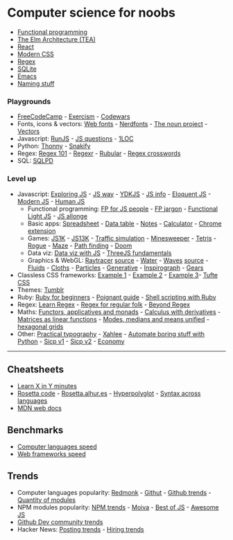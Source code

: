 # Computer science for noobs

- [Functional programming](https://www.lihaoyi.com/post/WhatsFunctionalProgrammingAllAbout.html)
- [The Elm Architecture (TEA)](https://medium.com/@l.mugnaini/the-elm-architecture-tea-animation-3efc555e8faf)
- [React](https://learnreact.design/posts/what-is-react)
- [Modern CSS](https://medium.com/actualize-network/modern-css-explained-for-dinosaurs-5226febe3525)
- [Regex](https://www.janmeppe.com/blog/regex-for-noobs/)
- [SQLite](https://tech.marksblogg.com/sqlite3-tutorial-and-guide.html)
- [Emacs](https://learnxinyminutes.com/docs/emacs/)
- [Naming stuff](https://leanpub.com/elementsofclojure/read_sample)

### Playgrounds

- [FreeCodeCamp](https://www.freecodecamp.org/) - [Exercism](https://exercism.io/) - [Codewars](https://www.codewars.com/)
- Fonts, icons & vectors: [Web fonts](https://beautifulwebtype.com) - [Nerdfonts](https://www.nerdfonts.com/) - [The noun project](https://thenounproject.com/) - [Vectors](https://www.humaaans.com/)
- Javascript: [RunJS](https://runjs.app/) - [JS questions](https://github.com/lydiahallie/javascript-questions) - [1LOC](https://1loc.dev/)
- Python: [Thonny](https://thonny.org/) - [Snakify](https://snakify.org/pt/)
- Regex: [Regex 101](https://regex101.com) - [Regexr](https://regexr.com/) - [Rubular](https://rubular.com/) - [Regex crosswords](http://regexcrossword.com)
- SQL: [SQLPD](https://sqlpd.com/)

### Level up

- Javascript: [Exploring JS](https://exploringjs.com/) - [JS way](https://github.com/thejsway/thejsway) - [YDKJS](https://github.com/getify/You-Dont-Know-JS) - [JS info](https://javascript.info/) - [Eloquent JS](https://eloquentjavascript.net/) - [Modern JS](https://mbeaudru.github.io/modern-js-cheatsheet/) - [Human JS](https://read.humanjavascript.com/)
	- Functional programming: [FP for JS people](https://medium.com/@chetcorcos/functional-programming-for-javascript-people-1915d8775504) - [FP jargon](https://github.com/hemanth/functional-programming-jargon) - [Functional Light JS](https://github.com/getify/Functional-Light-JS) - [JS allonge](https://leanpub.com/javascriptallongesix/read)
	- Basic apps: [Spreadsheet](https://jsfiddle.net/ondras/o3tzx1px) - [Data table](https://github.com/piecioshka/simple-data-table) - [Notes](https://github.com/tmm/notational) - [Calculator](https://insect.sh/) - [Chrome extension](https://github.com/abhiomkar/good-quotes)
	- Games: [JS1K](https://js1k.com) - [JS13K](https://js13kgames.com) - [Traffic simulation](https://traffic-simulation.de) - [Minesweeper](http://xem.github.io/MiniSweeper/) - [Tetris](http://binaryify.github.io/vue-tetris) - [Rogue](https://nluqo.github.io/broughlike-tutorial) - [Maze](https://observablehq.com/@mbostock/best-first-search) - [Path finding](http://qiao.github.io/PathFinding.js/visual) - [Doom](https://www.playfuljs.com/a-first-person-engine-in-265-lines/)
	- Data viz: [Data viz with JS](https://jsdatav.is/intro.html) - [ThreeJS fundamentals](https://threejsfundamentals.org/)
	- Graphics & WebGL: [Raytracer](https://www.gabrielgambetta.com/tiny-raytracer.html) [source](https://jsfiddle.net/vz5aZ/2) - [Water](http://madebyevan.com/webgl-water/) - [Waves](https://david.li/waves) [source](https://jsfiddle.net/zyAzg) - [Fluids](https://paveldogreat.github.io/WebGL-Fluid-Simulation) - [Cloths](https://aatishb.com/drape/) - [Particles](https://minimal.be/lab/fluGL/) - [Generative](http://weavesilk.com/?ika/) - [Inspirograph](https://nathanfriend.io/inspirograph/) - [Gears](https://brm.io/gears/)
- Classless CSS frameworks: [Example 1](https://dohliam.github.io/dropin-minimal-css) - [Example 2](https://andybrewer.github.io/mvp/) - [Example 3](https://watercss.kognise.dev/)- [Tufte CSS](https://edwardtufte.github.io/tufte-css)
- Themes: [Tumblr](https://www.tumblr.com/themes)
- Ruby: [Ruby for beginners](http://ruby-for-beginners.rubymonstas.org/index.html) - [Poignant guide](http://poignant.guide) - [Shell scripting with Ruby](https://www.devdungeon.com/content/enhanced-shell-scripting-ruby) 
- Regex: [Learn Regex](https://github.com/ziishaned/learn-regex) - [Regex for regular folk](https://refrf.shreyasminocha.me/) - [Beyond Regex](https://github.com/VerbalExpressions)
- Maths: [Functors, applicatives and monads](https://adit.io/posts/2013-04-17-functors,_applicatives,_and_monads_in_pictures.html) - [Calculus with derivatives](https://adit.io/posts/2018-02-18-Introduction-To-Calculus-With-Derivatives.html) - [Matrices as linear functions](https://www.dhruvonmath.com/2018/12/31/matrices/) - [Modes, medians and means unified](http://www.johnmyleswhite.com/notebook/2013/03/22/modes-medians-and-means-an-unifying-perspective/) - [hexagonal grids](https://www.redblobgames.com/grids/hexagons/)
- Other: [Practical typography](https://practicaltypography.com) - [Xahlee](http://xahlee.info/comp/comp_lang_tutorials_index.html) - [Automate boring stuff with Python](https://automatetheboringstuff.com) - [Sicp v1](https://github.com/sarabander/sicp) - [Sicp v2](https://github.com/ldct/isicp) - [Economy](https://www.core-econ.org/the-economy/book/text/0-3-contents.html)

---

## Cheatsheets

- [Learn X in Y minutes](https://learnxinyminutes.com)
- [Rosetta code](http://rosettacode.org/wiki/Rosetta_Code) - [Rosetta.alhur.es](https://rosetta.alhur.es) - [Hyperpolyglot](http://hyperpolyglot.org) - [Syntax across languages](http://rigaux.org/language-study/syntax-across-languages.html)
- [MDN web docs](https://developer.mozilla.org/en-US/)

## Benchmarks

- [Computer languages speed](https://benchmarksgame-team.pages.debian.net/benchmarksgame/)
- [Web frameworks speed](https://github.com/the-benchmarker/web-frameworks)

## Trends

- Computer languages popularity: [Redmonk](https://redmonk.com/sogrady/2020/07/27/language-rankings-6-20/) - [Githut](https://madnight.github.io/githut) - [Github trends](https://insights.stackoverflow.com/trends) - [Quantity of modules](http://www.modulecounts.com/)
- NPM modules popularity: [NPM trends](https://www.npmtrends.com/) - [Moiva](https://moiva.io) - [Best of JS](https://bestofjs.org) - [Awesome JS](https://github.com/sorrycc/awesome-javascript)
- [Github Dev community trends](https://octoverse.github.com)
- Hacker News: [Posting trends](https://toddwschneider.com/dashboards/hacker-news-trends) - [Hiring trends](https://www.hntrends.com/)